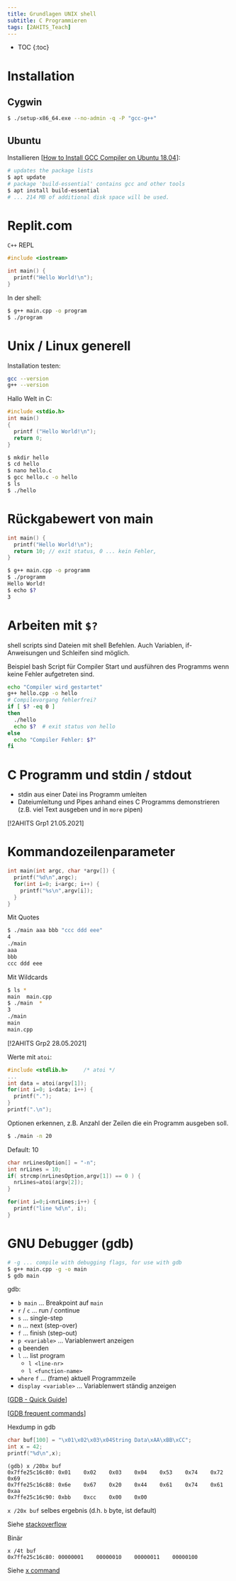 ```yaml
---
title: Grundlagen UNIX shell
subtitle: C Programmieren
tags: [2AHITS_Teach]
---
```


* TOC
{:toc}

# Installation

## Cygwin

```bash
$ ./setup-x86_64.exe --no-admin -q -P "gcc-g++"
```



## Ubuntu

Installieren [[How to Install GCC Compiler on Ubuntu 18.04](https://linuxize.com/post/how-to-install-gcc-compiler-on-ubuntu-18-04/)]:

```bash
# updates the package lists
$ apt update
# package 'build-essential' contains gcc and other tools
$ apt install build-essential
# ... 214 MB of additional disk space will be used.
```



# Replit.com

`C++` REPL

```c++
#include <iostream>

int main() {
  printf("Hello World!\n");
}
```

In der shell:

```bash
$ g++ main.cpp -o program
$ ./program
```



# Unix / Linux generell

Installation testen:

```bash
gcc --version
g++ --version
```

Hallo Welt in C:

```c
#include <stdio.h>
int main()
{
  printf ("Hello World!\n");
  return 0;
}
```

```bash
$ mkdir hello
$ cd hello
$ nano hello.c
$ gcc hello.c -o hello
$ ls
$ ./hello
```



# Rückgabewert von main

```c++
int main() {
  printf("Hello World!\n");
  return 10; // exit status, 0 ... kein Fehler, 
}
```

```bash
$ g++ main.cpp -o programm
$ ./programm 
Hello World!
$ echo $?
3
```



# Arbeiten mit `$?`

shell scripts sind Dateien mit shell Befehlen. Auch Variablen, if-Anweisungen und Schleifen sind möglich.

Beispiel bash Script für Compiler Start und ausführen des Programms wenn keine Fehler aufgetreten sind.

```bash
echo "Compiler wird gestartet"
g++ hello.cpp -o hello
# Compilevorgang fehlerfrei?
if [ $? -eq 0 ]
then
  ./hello
  echo $?  # exit status von hello
else
  echo "Compiler Fehler: $?"
fi
```





# C Programm und stdin / stdout


- stdin aus einer Datei ins Programm umleiten
- Dateiumleitung und Pipes anhand eines C Programms demonstrieren (z.B. viel Text ausgeben und in `more` pipen)

[!2AHITS Grp1 21.05.2021]



# Kommandozeilenparameter

```c++
int main(int argc, char *argv[]) {
  printf("%d\n",argc);
  for(int i=0; i<argc; i++) {
    printf("%s\n",argv[i]);
  }
}
```

Mit Quotes

```bash
$ ./main aaa bbb "ccc ddd eee"
4
./main
aaa
bbb
ccc ddd eee
```

Mit Wildcards

```bash
$ ls *
main  main.cpp
$ ./main  *
3
./main
main
main.cpp
```



[!2AHITS Grp2 28.05.2021]

Werte mit `atoi`:

```c++
#include <stdlib.h>     /* atoi */
...
int data = atoi(argv[1]);
for(int i=0; i<data; i++) {
  printf(".");
}
printf(".\n");
```



Optionen erkennen, z.B. Anzahl der Zeilen die ein Programm ausgeben soll.

```bash
$ ./main -n 20
```

Default: 10

```c++
char nrLinesOption[] = "-n";
int nrLines = 10;  
if( strcmp(nrLinesOption,argv[1]) == 0 ) {
  nrLines=atoi(argv[2]);
}

for(int i=0;i<nrLines;i++) {
  printf("line %d\n", i);
}
```





# GNU Debugger (gdb)

```bash
# -g ... compile with debugging flags, for use with gdb
$ g++ main.cpp -g -o main
$ gdb main
```

gdb:

- `b main` ... Breakpoint auf `main`
- `r` /  `c`  ... run / continue
- `s` ... single-step
- `n` ... next (step-over)
- `f`  ... finish (step-out)
- `p <variable>` ... Variablenwert anzeigen
- `q` beenden
- `l` ... list program
  - `l <line-nr>`
  - `l <function-name>`
- `where` `f` ... (frame) aktuell Programmzeile
- `display <variable>` ... Variablenwert ständig anzeigen

[[GDB - Quick Guide](https://www.tutorialspoint.com/gnu_debugger/gdb_quick_guide.htm)]

[[GDB frequent commands](https://www.tutorialspoint.com/gnu_debugger/gdb_commands.htm)]



Hexdump in gdb

```c++
char buf[100] = "\x01\x02\x03\x04String Data\xAA\xBB\xCC";
int x = 42;
printf("%d\n",x);

```

```
(gdb) x /20bx buf
0x7ffe25c16c80: 0x01    0x02    0x03    0x04    0x53    0x74    0x72    0x69
0x7ffe25c16c88: 0x6e    0x67    0x20    0x44    0x61    0x74    0x61    0xaa
0x7ffe25c16c90: 0xbb    0xcc    0x00    0x00
```

`x /20x buf` selbes ergebnis (d.h. `b` byte, ist default)



Siehe [stackoverflow](https://stackoverflow.com/questions/9233095/memory-dump-formatted-like-xxd-from-gdb)

Binär

```
x /4t buf
0x7ffe25c16c80: 00000001    00000010    00000011    00000100
```

Siehe [x command](https://visualgdb.com/gdbreference/commands/x)

